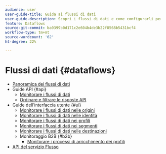 ```yaml
---
audience: user
user-guide-title: Guida ai flussi di dati
user-guide-description: Scopri i flussi di dati e come configurarli per i diversi servizi.
feature: Dataflows
source-git-commit: ba0399b0d171c2e604b4de3b22f8568b5431bcf4
workflow-type: tm+mt
source-wordcount: '62'
ht-degree: 22%

---
```



# Flussi di dati {#dataflows}

- [Panoramica dei flussi di dati](./home.md)
- Guide API {#api}
   - [Monitorare i flussi di dati](./api/monitor.md)
   - [Ordinare e filtrare le risposte API](./api/sort-and-filter.md)
- Guide dell’interfaccia utente {#ui}
   - [Monitorare i flussi di dati nelle origini](./ui/monitor-sources.md)
   - [Monitorare i flussi di dati nelle identità](./ui/monitor-identities.md)
   - [Monitorare i flussi di dati nei profili](./ui/monitor-profiles.md)
   - [Monitorare i flussi di dati nei segmenti](./ui/monitor-segments.md)
   - [Monitorare i flussi di dati nelle destinazioni](./ui/monitor-destinations.md)
   - Monitoraggio B2B {#b2b}
      - [Monitorare i processi di arricchimento dei profili](./ui/b2b/monitor-profile-enrichment.md)
- [API del servizio Flusso](https://www.adobe.io/experience-platform-apis/references/flow-service/)